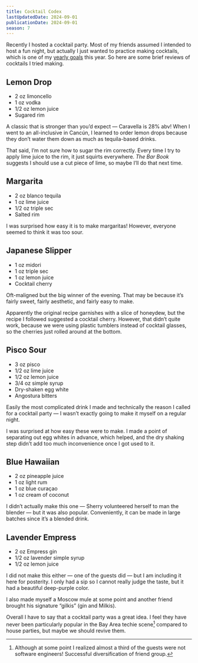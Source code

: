 ```yaml
---
title: Cocktail Codex
lastUpdatedDate: 2024-09-01
publicationDate: 2024-09-01
season: 7
---
```


Recently I hosted a cocktail party. Most of my friends assumed I intended to host a fun night, but actually I just wanted to practice making cocktails, which is one of my [yearly goals](https://rwblickhan.org/essays/yearly-goals/) this year. So here are some brief reviews of cocktails I tried making.

## Lemon Drop

- 2 oz limoncello
- 1 oz vodka
- 1/2 oz lemon juice
- Sugared rim

A classic that is stronger than you’d expect — Caravella is 28% abv! When I went to an all-inclusive in Cancún, I learned to order lemon drops because they don’t water them down as much as tequila-based drinks.

That said, I’m not sure how to sugar the rim correctly. Every time I try to apply lime juice to the rim, it just squirts everywhere. *The Bar Book* suggests I should use a cut piece of lime, so maybe I’ll do that next time.

## Margarita

- 2 oz blanco tequila
- 1 oz lime juice
- 1/2 oz triple sec
- Salted rim

I was surprised how easy it is to make margaritas! However, everyone seemed to think it was too sour.

## Japanese Slipper

- 1 oz midori
- 1 oz triple sec
- 1 oz lemon juice
- Cocktail cherry

Oft-maligned but the big winner of the evening. That may be because it’s fairly sweet, fairly aesthetic, and fairly easy to make.

Apparently the original recipe garnishes with a slice of honeydew, but the recipe I followed suggested a cocktail cherry. However, that didn’t quite work, because we were using plastic tumblers instead of cocktail glasses, so the cherries just rolled around at the bottom.

## Pisco Sour

- 3 oz pisco
- 1/2 oz lime juice
- 1/2 oz lemon juice
- 3/4 oz simple syrup
- Dry-shaken egg white
- Angostura bitters

Easily the most complicated drink I made and technically the reason I called for a cocktail party — I wasn’t exactly going to make it myself on a regular night.

I was surprised at how easy these were to make. I made a point of separating out egg whites in advance, which helped, and the dry shaking step didn’t add too much inconvenience once I got used to it.

## Blue Hawaiian

- 2 oz pineapple juice
- 1 oz light rum
- 1 oz blue curaçao
- 1 oz cream of coconut

I didn’t actually make this one — Sherry volunteered herself to man the blender — but it was also popular. Conveniently, it can be made in large batches since it’s a blended drink.

## Lavender Empress

- 2 oz Empress gin
- 1/2 oz lavender simple syrup
- 1/2 oz lemon juice

I did not make this either — one of the guests did — but I am including it here for posterity. I only had a sip so I cannot really judge the taste, but it had a beautiful deep-purple color.

I also made myself a Moscow mule at some point and another friend brought his signature “gilkis” (gin and Milkis).

Overall I have to say that a cocktail party was a great idea. I feel they have never been particularly popular in the Bay Area techie scene[^tech] compared to house parties, but maybe we should revive them.

[^tech]: Although at some point I realized almost a third of the guests were not software engineers! Successful diversification of friend group.

